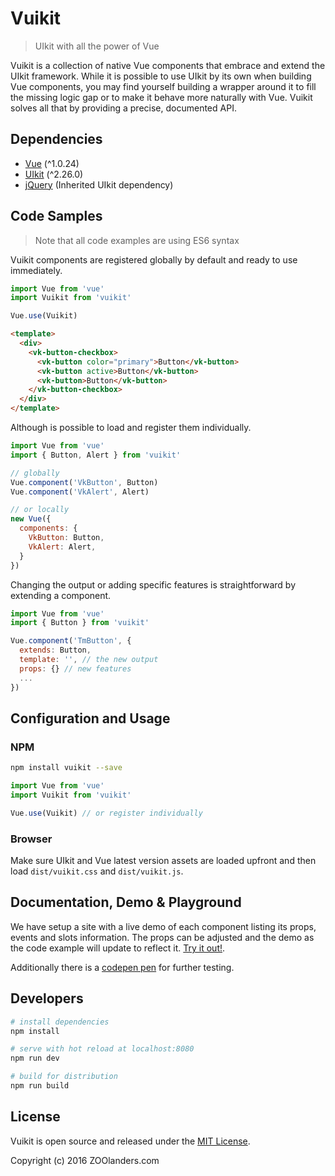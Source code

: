 # Vuikit

> UIkit with all the power of Vue

Vuikit is a collection of native Vue components that embrace and extend the UIkit framework. While it is possible to use UIkit by its own when building Vue components, you may find yourself building a wrapper around it to fill the missing logic gap or to make it behave more naturally with Vue. Vuikit solves all that by providing a precise, documented API.

## Dependencies

- [Vue](http://vuejs.org/) (^1.0.24)
- [UIkit](http://getuikit.com/) (^2.26.0)
- [jQuery](https://jquery.com//) (Inherited UIkit dependency)

## Code Samples
> Note that all code examples are using ES6 syntax

Vuikit components are registered globally by default and ready to use immediately.

```js
import Vue from 'vue'
import Vuikit from 'vuikit'

Vue.use(Vuikit)
```
```html
<template>
  <div>
    <vk-button-checkbox>
      <vk-button color="primary">Button</vk-button>
      <vk-button active>Button</vk-button>
      <vk-button>Button</vk-button>
    </vk-button-checkbox>
  </div>
</template>
```

Although is possible to load and register them individually.

```js
import Vue from 'vue'
import { Button, Alert } from 'vuikit'

// globally
Vue.component('VkButton', Button)
Vue.component('VkAlert', Alert)

// or locally
new Vue({
  components: {
    VkButton: Button,
    VkAlert: Alert,
  }
})
```

Changing the output or adding specific features is straightforward by extending a component.

```js
import Vue from 'vue'
import { Button } from 'vuikit'

Vue.component('TmButton', {
  extends: Button,
  template: '', // the new output
  props: {} // new features
  ...
})
```

## Configuration and Usage

### NPM

```bash
npm install vuikit --save
```
```js
import Vue from 'vue'
import Vuikit from 'vuikit'

Vue.use(Vuikit) // or register individually
```

### Browser

Make sure UIkit and Vue latest version assets are loaded upfront and then load `dist/vuikit.css` and `dist/vuikit.js`.

## Documentation, Demo & Playground

We have setup a site with a live demo of each component listing its props, events and slots information. The props can be adjusted and the demo as the code example will update to reflect it. [Try it out!](http://vuikit.github.io/vuikit/).

Additionally there is a [codepen pen](http://codepen.io/miljan/pen/YWXVKj) for further testing.

## Developers

``` bash
# install dependencies
npm install

# serve with hot reload at localhost:8080
npm run dev

# build for distribution
npm run build
```

## License

Vuikit is open source and released under the [MIT License](LICENSE.md).

Copyright (c) 2016 ZOOlanders.com
